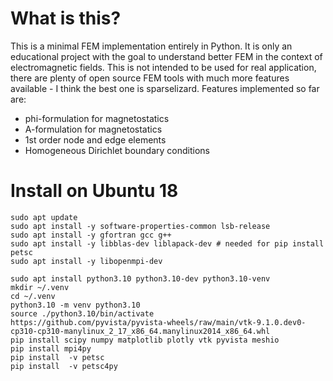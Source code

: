 # What is this?
This is a minimal FEM implementation entirely in Python. It is only an educational project with the goal to understand better FEM in the context of electromagnetic fields. This is not intended to be used for real application, there are plenty of open source FEM tools with much more features available - I think the best one is sparselizard.
Features implemented so far are:
- phi-formulation for magnetostatics
- A-formulation for magnetostatics
- 1st order node and edge elements
- Homogeneous Dirichlet boundary conditions

# Install on Ubuntu 18
    sudo apt update
    sudo apt install -y software-properties-common lsb-release
    sudo apt install -y gfortran gcc g++
    sudo apt install -y libblas-dev liblapack-dev # needed for pip install petsc
    sudo apt install -y libopenmpi-dev

    sudo apt install python3.10 python3.10-dev python3.10-venv
    mkdir ~/.venv
    cd ~/.venv
    python3.10 -m venv python3.10
    source ./python3.10/bin/activate
    https://github.com/pyvista/pyvista-wheels/raw/main/vtk-9.1.0.dev0-cp310-cp310-manylinux_2_17_x86_64.manylinux2014_x86_64.whl
    pip install scipy numpy matplotlib plotly vtk pyvista meshio
    pip install mpi4py 
    pip install  -v petsc
    pip install  -v petsc4py
